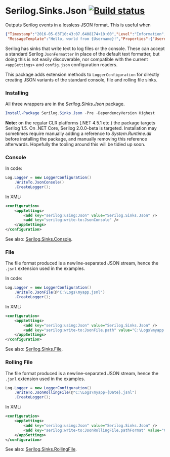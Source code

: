 # Serilog.Sinks.Json [![Build status](https://ci.appveyor.com/api/projects/status/22173h76wlpvmqvk/branch/master?svg=true)](https://ci.appveyor.com/project/NicholasBlumhardt/serilog-sinks-json/branch/master)

Outputs Serilog events in a lossless JSON format. This is useful when 

```json
{"Timestamp":"2016-05-03T10:43:07.6408174+10:00","Level":"Information",
 "MessageTemplate":"Hello, world from {Username}!","Properties":{"Username":"nblumhardt"}}
```

Serilog has sinks that write text to log files or the console. These can accept a standard Serilog `JsonFormatter` in 
place of the default text formatter, but doing this is not easily discoverable, nor compatible with the current
`<appSettings>` and `config.json` configuration readers.

This package adds extension methods to `LoggerConfiguration` for directly creating JSON variants of the standard
console, file and rolling file sinks.

### Installing

All three wrappers are in the _Serilog.Sinks.Json_ package.

```powershell
Install-Package Serilog.Sinks.Json -Pre -DependencyVersion Highest
```

**Note:** on the regular CLR platforms (.NET 4.5.1 etc.) the package targets Serilog 1.5. On .NET Core, Serilog 2.0.0-beta
is targeted. Installation may sometimes require manually adding a reference to _System.Runtime.dll_ before installing the
package, and manually removing this reference afterwards. Hopefully the tooling around this will be tidied up soon.

### Console

In code:

```csharp
Log.Logger = new LoggerConfiguration()
    .WriteTo.JsonConsole()
	.CreateLogger();
```

In XML:

```xml
<configuration>
	<appSettings>
		<add key="serilog:using:Json" value="Serilog.Sinks.Json" />
		<add key="serilog:write-to:JsonConsole" />
	</appSettings>
</configuration>
```

See also: [Serilog.Sinks.Console](https://github.com/serilog/serilog-sinks-console).

### File

The file format produced is a newline-separated JSON stream, hence the `.jsnl` extension
used in the examples.

In code:

```csharp
Log.Logger = new LoggerConfiguration()
    .WriteTo.JsonFile(@"C:\Logs\myapp.jsnl")
	.CreateLogger();
```

In XML:

```xml
<configuration>
	<appSettings>
		<add key="serilog:using:Json" value="Serilog.Sinks.Json" />
		<add key="serilog:write-to:JsonFile.path" value="C:\Logs\myapp.jsnl" />
	</appSettings>
</configuration>
```

See also: [Serilog.Sinks.File](https://github.com/serilog/serilog-sinks-file).

### Rolling File

The file format produced is a newline-separated JSON stream, hence the `.jsnl` extension
used in the examples.

```csharp
Log.Logger = new LoggerConfiguration()
    .WriteTo.JsonRollingFile(@"C:\Logs\myapp-{Date}.jsnl")
	.CreateLogger();
```

In XML:

```xml
<configuration>
	<appSettings>
		<add key="serilog:using:Json" value="Serilog.Sinks.Json" />
		<add key="serilog:write-to:JsonRollingFile.pathFormat" value="C:\Logs\myapp-{Date}.jsnl" />
	</appSettings>
</configuration>
```

See also: [Serilog.Sinks.RollingFile](https://github.com/serilog/serilog-sinks-rollingfile).
